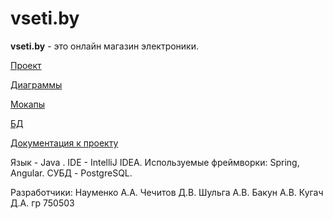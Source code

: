 ﻿# vseti.by
**vseti.by** - это онлайн магазин электроники. 

[Проект](https://github.com/AndrewNaumenko/vseti/tree/master/vseti.by) 

[Диаграммы](https://github.com/AndrewNaumenko/vseti/tree/master/Диаграммы) 

[Мокапы](https://github.com/AndrewNaumenko/vseti/tree/master/Мокапы)

[БД](https://github.com/AndrewNaumenko/vseti/tree/master/Мокапы)

[Документация к проекту](https://drive.google.com/open?id=1L1tNNxdIAPAlTKprg-jp-9jz77uiP2Xe)

Язык - Java . IDE - IntelliJ IDEA. Используемые фреймворки: Spring, Angular. СУБД - PostgreSQL.

Разработчики: Науменко А.А. Чечитов Д.В. Шульга А.В. Бакун А.В. Кугач Д.А. гр 750503  
